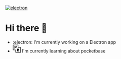 <a href='https://www.electronjs.org' target="_blank"><img alt='electron' src='https://img.shields.io/badge/Electron-100000?style=for-the-badge&logo=electron&logoColor=white&labelColor=black&color=black'/></a>
# Hi there :wave:
- :electron: I'm currently working on a Electron app
- <img width="25" height="25" src="./svgs/pocketbase.svg"> I'm currently learning about pocketbase
